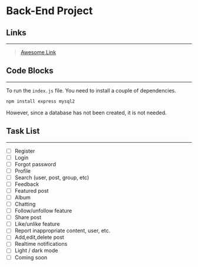 # Back-End Project

## Links
---
> [Awesome Link](https://www.youtube.com/watch?v=dQw4w9WgXcQ "Awesome Link")

## Code Blocks
---
To run the `index.js` file. You need to install a couple of dependencies.
```bash
npm install express mysql2
```

However, since a database has not been created, it is not needed.
## Task List
---
* [ ] Register
* [ ] Login
* [ ] Forgot password
* [ ] Profile
* [ ] Search (user, post, group, etc)
* [ ] Feedback
* [ ] Featured post
* [ ] Album
* [ ] Chatting
* [ ] Follow/unfollow feature
* [ ] Share post
* [ ] Like/unlike feature
* [ ] Report inappropriate content, user, etc.
* [ ] Add,edit,delete post
* [ ] Realtime notifications
* [ ] Light / dark mode
* [ ] Coming soon
